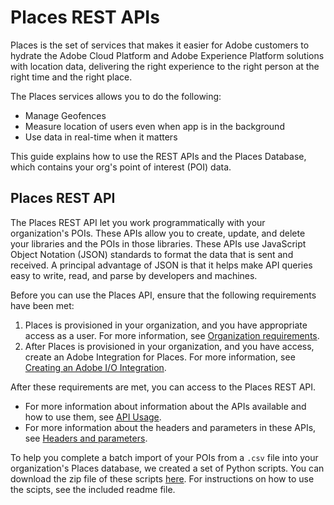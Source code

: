 # Places REST APIs

Places is the set of services that makes it easier for Adobe customers to hydrate the Adobe Cloud Platform and Adobe Experience Platform solutions with location data, delivering the right experience to the right person at the right time and the right place.

The Places services allows you to do the following:

* Manage Geofences
* Measure location of users even when app is in the background
* Use data in real-time when it matters

This guide explains how to use the REST APIs and the Places Database, which contains your org's point of interest \(POI\) data.

## Places REST API

The Places REST API let you work programmatically with your organization's POIs. These APIs allow you to create, update, and delete your libraries and the POIs in those libraries. These APIs use JavaScript Object Notation \(JSON\) standards to format the data that is sent and received. A principal advantage of JSON is that it helps make API queries easy to write, read, and parse by developers and machines.

Before you can use the Places API, ensure that the following requirements have been met:

1. Places is provisioned in your organization, and you have appropriate access as a user.  For more information, see [Organization requirements](https://launch.gitbook.io/places-services-by-adobe-documentation/places-database-management/places-rest-apis/organizational-requirements).
2. After Places is provisioned in your organization, and you have access, create an Adobe Integration for Places.  For more information, see [Creating an Adobe I/O Integration](https://launch.gitbook.io/places-services-by-adobe-documentation/places-database-management/places-rest-apis/adobe-i-o-integration).

After these requirements are met, you can access to the Places REST API. 

* For more information about information about the APIs available and how to use them, see [API Usage](https://launch.gitbook.io/places-services-by-adobe-documentation/places-database-management/api-usage). 
* For more information about the headers and parameters in these APIs, see [Headers and parameters](https://placesdocs.com/places-services-by-adobe-documentation/places-rest-apis/headers-and-parameters).

To help you complete a batch import of your POIs from a `.csv` file into your organization's Places database, we created a set of Python scripts. You can download the zip file of these scripts [here](https://github.com/jiabingeng/places-developer-docs/tree/a3606cf2bdb7247bc7070e1bb66c4f6c40fdb3bb/.gitbook/assets/import.zip). For instructions on how to use the scipts, see the included readme file.

